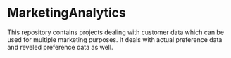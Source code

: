 # MarketingAnalytics

This repository contains projects dealing with customer data which can be used for multiple marketing purposes. It deals with actual preference data and reveled preference data as well.
